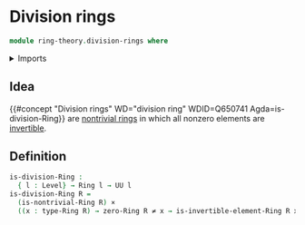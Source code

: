 # Division rings

```agda
module ring-theory.division-rings where
```

<details><summary>Imports</summary>

```agda
open import foundation.cartesian-product-types
open import foundation.negated-equality
open import foundation.universe-levels

open import ring-theory.invertible-elements-rings
open import ring-theory.nontrivial-rings
open import ring-theory.rings
```

</details>

## Idea

{{#concept "Division rings" WD="division ring" WDID=Q650741 Agda=is-division-Ring}}
are [nontrivial rings](ring-theory.nontrivial-rings.md) in which all nonzero
elements are [invertible](ring-theory.invertible-elements-rings.md).

## Definition

```agda
is-division-Ring :
  { l : Level} → Ring l → UU l
is-division-Ring R =
  (is-nontrivial-Ring R) ×
  ((x : type-Ring R) → zero-Ring R ≠ x → is-invertible-element-Ring R x)
```
